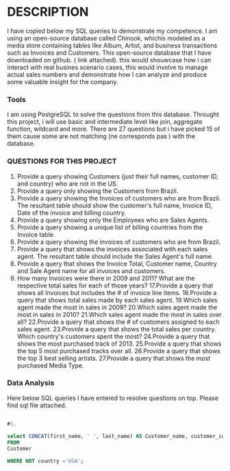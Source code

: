 # DESCRIPTION

I have copied below my SQL queries to demonstrate my competence. I am using an open-source database called Chinook, whichis modeled as a media store containing tables like Album, Artist,
and business transactions such as Invoices and Customers. This open-source database that I have downloaded on github. ( link attached). this would shouwcase how i can interact with real busines scenario cases, this would involve to
manage actual sales numbers and demonstrate how I can analyze and produce some valuable insight for the company. 


### Tools
I am using PostgreSQL to solve the questions from this database. Throught this project, i will use basic and intermediate level like join, aggregate function, wildcard and more. There are 27 questions but i have picked 15 of them cause some are not 
matching (ne corresponds pas ) with the database. 


### QUESTIONS FOR THIS PROJECT 

1. Provide a query showing Customers (just their full names, customer ID, and country) who are not in the US.
2. Provide a query only showing the Customers from Brazil.
3. Provide a query showing the Invoices of customers who are from Brazil. The resultant table should show the customer's full name, Invoice ID, Date of the invoice and billing country.
4. Provide a query showing only the Employees who are Sales Agents.
5. Provide a query showing a unique list of billing countries from the Invoice table.
6. Provide a query showing the invoices of customers who are from Brazil.
7. Provide a query that shows the invoices associated with each sales agent. The resultant table should include the Sales Agent's full name.
8. Provide a query that shows the Invoice Total, Customer name, Country and Sale Agent name for all invoices and customers.
9. How many Invoices were there in 2009 and 2011? What are the respective total sales for each of those years?
17.Provide a query that shows all Invoices but includes the # of invoice line items.
18.Provide a query that shows total sales made by each sales agent.
19.Which sales agent made the most in sales in 2009?
20.Which sales agent made the most in sales in 2010?
21.Which sales agent made the most in sales over all?
22.Provide a query that shows the # of customers assigned to each sales agent.
23.Provide a query that shows the total sales per country. Which country's customers spent the most?
24.Provide a query that shows the most purchased track of 2013.
25.Provide a query that shows the top 5 most purchased tracks over all.
26.Provide a query that shows the top 3 best selling artists.
27.Provide a query that shows the most purchased Media Type.



### Data Analysis 
Here below SQL queries I have entered to resolve questions on top. Please find sql file attached. 

``` SQL

#1.

select CONCAT(first_name, ' ', last_name) AS Customer_name, customer_id, country
FROM
Customer 

WHERE NOT country ='USA';

```


